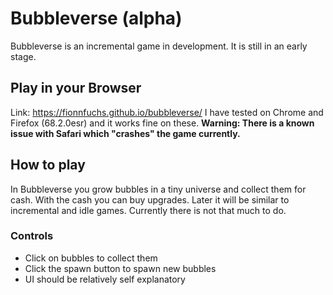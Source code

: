 # Bubbleverse (alpha) 
Bubbleverse is an incremental game in development. It is still in an early stage. 

## Play in your Browser 
Link: https://fionnfuchs.github.io/bubbleverse/ 
I have tested on Chrome and Firefox (68.2.0esr) and it works fine on these. 
**Warning: There is a known issue with Safari which "crashes" the game currently.** 

## How to play 
In Bubbleverse you grow bubbles in a tiny universe and collect them for cash. With the cash you can buy upgrades. Later it will be similar to incremental and idle games. Currently there is not that much to do.
 
### Controls 
- Click on bubbles to collect them 
- Click the spawn button to spawn new bubbles 
- UI should be relatively self explanatory 

